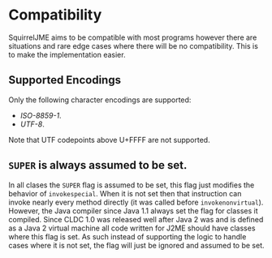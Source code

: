 # Compatibility

SquirrelJME aims to be compatible with most programs however there are
situations and rare edge cases where there will be no compatibility. This is
to make the implementation easier.

## Supported Encodings

Only the following character encodings are supported:

 * _ISO-8859-1_.
 * _UTF-8_.

Note that UTF codepoints above U+FFFF are not supported.

## `SUPER` is always assumed to be set.

In all clases the `SUPER` flag is assumed to be set, this flag just modifies
the behavior of `invokespecial`. When it is not set then that instruction
can invoke nearly every method directly (it was called before
`invokenonvirtual`). However, the Java compiler since Java 1.1 always set
the flag for classes it compiled. Since CLDC 1.0 was released well after
Java 2 was and is defined as a Java 2 virtual machine all code written for
J2ME should have classes where this flag is set. As such instead of
supporting the logic to handle cases where it is not set, the flag will just
be ignored and assumed to be set.

